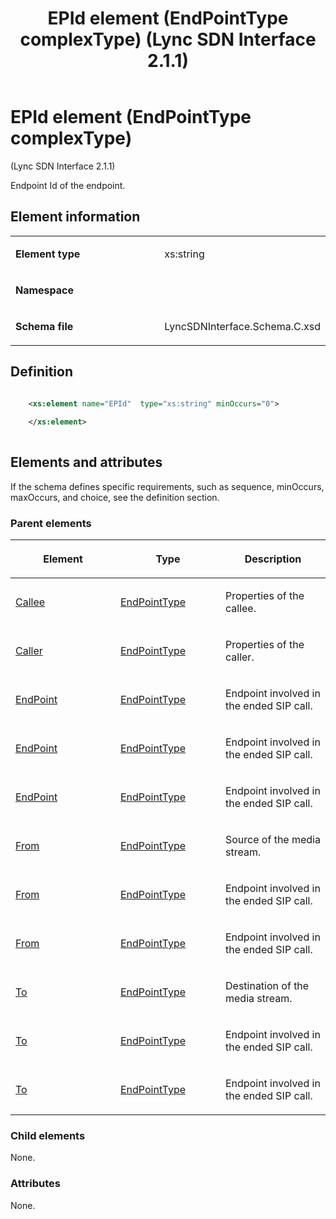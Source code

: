 ﻿---
title: EPId element (EndPointType complexType) (Lync SDN Interface 2.1.1)
TOCTitle: EPId element (EndPointType complexType)
ms:assetid: a1ec44ae-aee0-4eb3-53a8-9636dafeb8bc
ms:mtpsurl: https://msdn.microsoft.com/library/Dn912728(v=office.15)
ms:contentKeyID: 64126898
ms.date: 02/16/2015
mtps_version: v=office.15
dev_langs:
- xml
---

# EPId element (EndPointType complexType) 

(Lync SDN Interface 2.1.1)

Endpoint Id of the endpoint.

## Element information

<table>
<colgroup>
<col style="width: 50%" />
<col style="width: 50%" />
</colgroup>
<tbody>
<tr class="odd">
<td><p><strong>Element type</strong></p></td>
<td><p>xs:string</p></td>
</tr>
<tr class="even">
<td><p><strong>Namespace</strong></p></td>
<td><p></p></td>
</tr>
<tr class="odd">
<td><p><strong>Schema file</strong></p></td>
<td><p>LyncSDNInterface.Schema.C.xsd</p></td>
</tr>
</tbody>
</table>


## Definition

```xml

    <xs:element name="EPId"  type="xs:string" minOccurs="0">
    
    </xs:element>
  
```

## Elements and attributes

If the schema defines specific requirements, such as sequence, minOccurs, maxOccurs, and choice, see the definition section.

### Parent elements

<table>
<colgroup>
<col style="width: 33%" />
<col style="width: 33%" />
<col style="width: 33%" />
</colgroup>
<thead>
<tr class="header">
<th><p>Element</p></th>
<th><p>Type</p></th>
<th><p>Description</p></th>
</tr>
</thead>
<tbody>
<tr class="odd">
<td><p><a href="callee-element-invitetype-complextype-lync-sdn-interface-2-1-1.md">Callee</a></p></td>
<td><p><a href="endpointtype-complextype-lync-sdn-interface-2-1-1.md">EndPointType</a></p></td>
<td><p>Properties of the callee.</p></td>
</tr>
<tr class="even">
<td><p><a href="caller-element-invitetype-complextype-lync-sdn-interface-2-1-1.md">Caller</a></p></td>
<td><p><a href="endpointtype-complextype-lync-sdn-interface-2-1-1.md">EndPointType</a></p></td>
<td><p>Properties of the caller.</p></td>
</tr>
<tr class="odd">
<td><p><a href="endpoint-element-errortype-complextype-lync-sdn-interface-2-1-1.md">EndPoint</a></p></td>
<td><p><a href="endpointtype-complextype-lync-sdn-interface-2-1-1.md">EndPointType</a></p></td>
<td><p>Endpoint involved in the ended SIP call.</p></td>
</tr>
<tr class="even">
<td><p><a href="endpoint-element-endedtype-complextype-lync-sdn-interface-2-1-1.md">EndPoint</a></p></td>
<td><p><a href="endpointtype-complextype-lync-sdn-interface-2-1-1.md">EndPointType</a></p></td>
<td><p>Endpoint involved in the ended SIP call.</p></td>
</tr>
<tr class="odd">
<td><p><a href="endpoint-element-byetype-complextype-lync-sdn-interface-2-1-1.md">EndPoint</a></p></td>
<td><p><a href="endpointtype-complextype-lync-sdn-interface-2-1-1.md">EndPointType</a></p></td>
<td><p>Endpoint involved in the ended SIP call.</p></td>
</tr>
<tr class="even">
<td><p><a href="from-element-startorupdatetype-complextype-lync-sdn-interface-2-1-1.md">From</a></p></td>
<td><p><a href="endpointtype-complextype-lync-sdn-interface-2-1-1.md">EndPointType</a></p></td>
<td><p>Source of the media stream.</p></td>
</tr>
<tr class="odd">
<td><p><a href="from-element-endedtype-complextype-lync-sdn-interface-2-1-1.md">From</a></p></td>
<td><p><a href="endpointtype-complextype-lync-sdn-interface-2-1-1.md">EndPointType</a></p></td>
<td><p>Endpoint involved in the ended SIP call.</p></td>
</tr>
<tr class="even">
<td><p><a href="from-element-errortype-complextype-lync-sdn-interface-2-1-1.md">From</a></p></td>
<td><p><a href="endpointtype-complextype-lync-sdn-interface-2-1-1.md">EndPointType</a></p></td>
<td><p>Endpoint involved in the ended SIP call.</p></td>
</tr>
<tr class="odd">
<td><p><a href="to-element-startorupdatetype-complextype-lync-sdn-interface-2-1-1.md">To</a></p></td>
<td><p><a href="endpointtype-complextype-lync-sdn-interface-2-1-1.md">EndPointType</a></p></td>
<td><p>Destination of the media stream.</p></td>
</tr>
<tr class="even">
<td><p><a href="to-element-errortype-complextype-lync-sdn-interface-2-1-1.md">To</a></p></td>
<td><p><a href="endpointtype-complextype-lync-sdn-interface-2-1-1.md">EndPointType</a></p></td>
<td><p>Endpoint involved in the ended SIP call.</p></td>
</tr>
<tr class="odd">
<td><p><a href="to-element-endedtype-complextype-lync-sdn-interface-2-1-1.md">To</a></p></td>
<td><p><a href="endpointtype-complextype-lync-sdn-interface-2-1-1.md">EndPointType</a></p></td>
<td><p>Endpoint involved in the ended SIP call.</p></td>
</tr>
</tbody>
</table>


### Child elements

None.

### Attributes

None.

